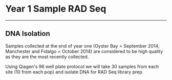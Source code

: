 # Year 1 Sample RAD Seq #
***
## DNA Isolation ##
Samples collected at the end of year one (Oyster Bay = September 2014; Manchester and Fidalgo = October 2014) are considered to be high quality as they are the most recently collected. 

Using Qiagen's 96 well plate protocol we will take 30 samples from each site (10 from each pop) and isolate DNA for RAD Seq library prep. 